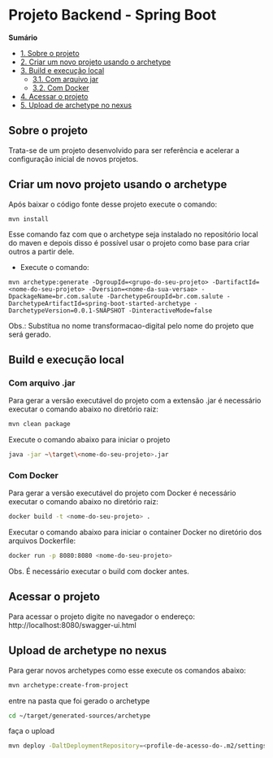 # Projeto Backend - Spring Boot

**Sumário**

- [1. Sobre o projeto](#1-sobre-o-projeto)
- [2. Criar um novo projeto usando o archetype](#criar-um-novo-projeto-usando-o-archetype)
- [3. Build e execução local](#build-e-execução-local)
    - [3.1. Com arquivo jar](#com-arquivo-jar)
    - [3.2. Com Docker](#com-docker)
- [4. Acessar o projeto](#acessar-o-projeto)
- [5. Upload de archetype no nexus](#upload-de-archetype-no-nexus)

## Sobre o projeto

Trata-se de um projeto desenvolvido para ser referência e acelerar a configuração inicial de novos projetos. 

## Criar um novo projeto usando o archetype

Após baixar o código fonte desse projeto execute o comando:

``` console
mvn install
```

Esse comando faz com que o archetype seja instalado no repositório local do maven e depois disso é possível usar o projeto como base para criar outros a partir dele.


* Execute o comando: 

``` console
mvn archetype:generate -DgroupId=<grupo-do-seu-projeto> -DartifactId=<nome-do-seu-projeto> -Dversion=<nome-da-sua-versao> -DpackageName=br.com.salute -DarchetypeGroupId=br.com.salute -DarchetypeArtifactId=spring-boot-started-archetype -DarchetypeVersion=0.0.1-SNAPSHOT -DinteractiveMode=false
```

Obs.: Substitua no nome transformacao-digital pelo nome do projeto que será gerado.

## Build e execução local

### Com arquivo .jar
Para gerar a versão executável do projeto com a extensão .jar é necessário executar o comando abaixo no diretório raiz:

```bash
mvn clean package
```

Execute o comando abaixo para iniciar o projeto

```bash
java -jar ~\target\<nome-do-seu-projeto>.jar
```

### Com Docker
Para gerar a versão executável do projeto com Docker é necessário executar o comando abaixo no diretório raiz:
```bash
docker build -t <nome-do-seu-projeto> .
```

Executar o comando abaixo para iniciar o container Docker no diretório dos arquivos Dockerfile:
```bash
docker run -p 8080:8080 <nome-do-seu-projeto>
```
Obs. É necessário executar o build com docker antes.

## Acessar o projeto

Para acessar o projeto digite no navegador o endereço: http://localhost:8080/swagger-ui.html 

## Upload de archetype no nexus

Para gerar novos archetypes como esse execute os comandos abaixo:

```bash 
mvn archetype:create-from-project
```

entre na pasta que foi gerado o archetype

```bash
cd ~/target/generated-sources/archetype
````

faça o upload

```bash 
mvn deploy -DaltDeploymentRepository=<profile-de-acesso-do-.m2/settings.xml-do-maven>::default::https://<endereco-do-seu-repositorio>/repository/maven-releases/
```
